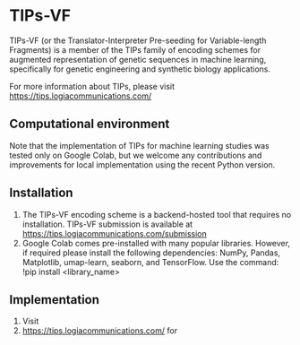 # TIPs-VF
TIPs-VF (or the Translator-Interpreter Pre-seeding for Variable-length Fragments) is a member of the TIPs family of encoding schemes for augmented representation of genetic sequences in machine learning, specifically for genetic engineering and synthetic biology applications.

For more information about TIPs, please visit https://tips.logiacommunications.com/

## Computational environment
Note that the implementation of TIPs for machine learning studies was tested only on Google Colab, but we welcome any contributions and improvements for local implementation using the recent Python version.

## Installation
1. The TIPs-VF encoding scheme is a backend-hosted tool that requires no installation. TIPs-VF submission is available at https://tips.logiacommunications.com/submission
2. Google Colab comes pre-installed with many popular libraries. However, if required please install the following dependencies: NumPy, Pandas, Matplotlib, umap-learn, seaborn, and TensorFlow. Use the command: !pip install <library_name>

## Implementation
1. Visit
2. https://tips.logiacommunications.com/ for 
